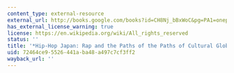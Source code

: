 ```yaml
---
content_type: external-resource
external_url: http://books.google.com/books?id=CH8Nj_bBxWoC&pg=PA1=onepage
has_external_license_warning: true
license: https://en.wikipedia.org/wiki/All_rights_reserved
status: ''
title: '*Hip-Hop Japan: Rap and the Paths of the Paths of Cultural Globalization*'
uid: 72464ce9-5526-441a-ba48-a497c7cf3ff2
wayback_url: ''
---
```

